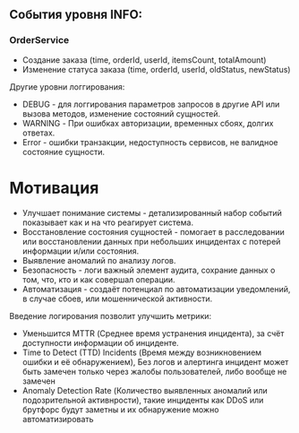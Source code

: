 ## События уровня INFO:
### OrderService
- Создание заказа (time, orderId, userId, itemsCount, totalAmount)
- Изменение статуса заказа (time, orderId, userId, oldStatus, newStatus)


Другие уровни логгирования:
* DEBUG - для логгирования параметров запросов в другие API или вызова методов, изменение состояний сущностей.
* WARNING - При ошибках авторизации, временных сбоях, долгих ответах.
* Error - ошибки транзакции, недоступность сервисов, не валидное состояние сущности.

# Мотивация 

- Улучшает понимание системы - детализированный набор событий показывает как и на что реагирует система.
- Восстановление состояния сущностей - помогает в расследовании или восстановлении данных при небольших инцидентах с потерей информации и/или состояния.
- Выявление аномалий по анализу логов.
- Безопасность - логи важный элемент аудита, сохрание данных о том, что, кто и как совершал операции.
- Автоматизация - создаёт потенциал по автоматизации уведомлений, в случае сбоев, или мошеннической активности. 

Введение логирования позволит улучшить метрики:
- Уменьшится MTTR (Среднее время устранения инцидента), за счёт доступности информации об инциденте.
- Time to Detect (TTD) Incidents (Время между возникновением ошибки и её обнаружением), Без логов и алертинга инцидент может быть замечен только через жалобы пользователей, либо вообще не замечен
- Anomaly Detection Rate (Количество выявленных аномалий или подозрительной активнрости), такие инциденты как DDoS или брутфорс будут заметны и их обнаружение можно автоматизировать
